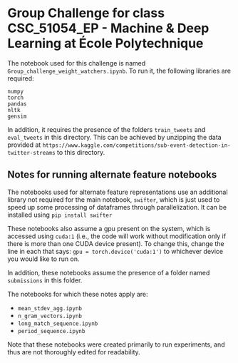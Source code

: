 # Group Challenge for class CSC_51054_EP - Machine & Deep Learning at École Polytechnique
The notebook used for this challenge is named `Group_challenge_weight_watchers.ipynb`. To run it, the following libraries are required:
```
numpy
torch
pandas
nltk
gensim
```

In addition, it requires the presence of the folders `train_tweets` and `eval_tweets` in this directory. This can be achieved by unzipping the data provided at `https://www.kaggle.com/competitions/sub-event-detection-in-twitter-streams` to this directory. 

## Notes for running alternate feature notebooks
The notebooks used for alternate feature representations use an additional library not required for the main notebook, `swifter`, which is just used to speed up some processing of dataframes through parallelization. It can be installed using
```pip install swifter```

These notebooks also assume a gpu present on the system, which is accessed using `cuda:1` (i.e., the code will work without modification only if there is more than one CUDA device present). To change this, change the line in each that says:
`gpu = torch.device('cuda:1')`
to whichever device you would like to run on.

In addition, these notebooks assume the presence of a folder named `submissions` in this folder.

The notebooks for which these notes apply are:
 * `mean_stdev_agg.ipynb`
 * `n_gram_vectors.ipynb`
 * `long_match_sequence.ipynb`
 * `period_sequence.ipynb`

Note that these notebooks were created primarily to run experiments, and thus are not thoroughly edited for readability.
